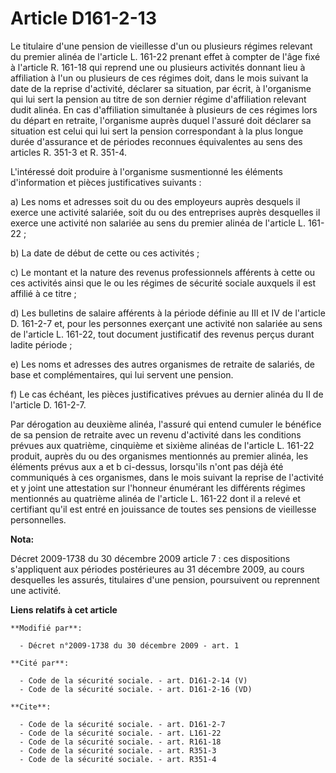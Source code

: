 # Article D161-2-13

Le titulaire d'une pension de vieillesse d'un ou plusieurs régimes relevant du premier alinéa de l'article L. 161-22 prenant
effet à compter de l'âge fixé à l'article R. 161-18 qui reprend une ou plusieurs activités donnant lieu à affiliation à l'un
ou plusieurs de ces régimes doit, dans le mois suivant la date de la reprise d'activité, déclarer sa situation, par écrit, à
l'organisme qui lui sert la pension au titre de son dernier régime d'affiliation relevant dudit alinéa. En cas d'affiliation
simultanée à plusieurs de ces régimes lors du départ en retraite, l'organisme auprès duquel l'assuré doit déclarer sa
situation est celui qui lui sert la pension correspondant à la plus longue durée d'assurance et de périodes reconnues
équivalentes au sens des articles R. 351-3 et R. 351-4.

L'intéressé doit produire à l'organisme susmentionné les éléments d'information et pièces justificatives suivants : 

a) Les noms et adresses soit du ou des employeurs auprès desquels il exerce une activité salariée, soit du ou des entreprises
auprès desquelles il exerce une activité non salariée au sens du premier alinéa de l'article L. 161-22 ; 

b) La date de début de cette ou ces activités ; 

c) Le montant et la nature des revenus professionnels afférents à cette ou ces activités ainsi que le ou les régimes de
sécurité sociale auxquels il est affilié à ce titre ; 

d) Les bulletins de salaire afférents à la période définie au III et IV de l'article D. 161-2-7 et, pour les personnes
exerçant une activité non salariée au sens de l'article L. 161-22, tout document justificatif des revenus perçus durant
ladite période ; 

e) Les noms et adresses des autres organismes de retraite de salariés, de base et complémentaires, qui lui servent une
pension. 

f) Le cas échéant, les pièces justificatives prévues au dernier alinéa du II de l'article D. 161-2-7.

Par dérogation au deuxième alinéa, l'assuré qui entend cumuler le bénéfice de sa pension de retraite avec un revenu
d'activité dans les conditions prévues aux quatrième, cinquième et sixième alinéas de l'article L. 161-22 produit, auprès du
ou des organismes mentionnés au premier alinéa, les éléments prévus aux a et b ci-dessus, lorsqu'ils n'ont pas déjà été
communiqués à ces organismes, dans le mois suivant la reprise de l'activité et y joint une attestation sur l'honneur
énumérant les différents régimes mentionnés au quatrième alinéa de l'article L. 161-22 dont il a relevé et certifiant qu'il
est entré en jouissance de toutes ses pensions de vieillesse personnelles.

**Nota:**

Décret 2009-1738 du 30 décembre 2009 article 7 : ces dispositions s'appliquent aux périodes postérieures au 31 décembre 2009,
au cours desquelles les assurés, titulaires d'une pension, poursuivent ou reprennent une activité.

**Liens relatifs à cet article**

	**Modifié par**:

	  - Décret n°2009-1738 du 30 décembre 2009 - art. 1

	**Cité par**:

	  - Code de la sécurité sociale. - art. D161-2-14 (V)
	  - Code de la sécurité sociale. - art. D161-2-16 (VD)

	**Cite**:

	  - Code de la sécurité sociale. - art. D161-2-7
	  - Code de la sécurité sociale. - art. L161-22
	  - Code de la sécurité sociale. - art. R161-18
	  - Code de la sécurité sociale. - art. R351-3
	  - Code de la sécurité sociale. - art. R351-4
